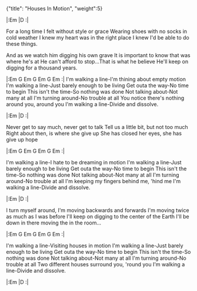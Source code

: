 {"title": "Houses In Motion",
"weight":5}

|:Em    |D    :|

For a long time I felt without style or grace
Wearing shoes with no socks in cold weather
I knew my heart was in the right place
I knew I'd be able to do these things.

And as we watch him digging his own grave
It is important to know that was where he's at
He can't afford to stop...That is what he believe
He'll keep on digging for a thousand years.

|:Em          G   Em            G          Em     G Em  :|
I'm walking a line-I'm thining about empty motion
I'm walking a line-Just barely enough to be living
Get outa the way-No time to begin
This isn't the time-So nothing was done
Not talking about-Not many at all
I'm turning around-No trouble at all
You notice there's nothing around you, around you
I'm walking a line-Divide and dissolve.

|:Em    |D    :|

Never get to say much, never get to talk
Tell us a little bit, but not too much
Right about then, is where she give up
She has closed her eyes, she has give up hope

|:Em          G   Em            G          Em     G Em  :|

I'm walking a line-I hate to be dreaming in motion
I'm walking a line-Just barely enough to be living
Get outa the way-No time to begin
This isn't the time-So nothing was done
Not talking about-Not many at all
I'm turning around-No trouble at all
I'm keeping my fingers behind me, 'hind me
I'm walking a line-Divide and dissolve.

|:Em    |D    :|

I turn myself around, I'm moving backwards and forwards
I'm moving twice as much as I was before
I'll keep on digging to the center of the Earth
I'll be down in there moving the in the room...

|:Em          G   Em            G          Em     G Em  :|

I'm walking a line-Visiting houses in motion
I'm walking a line-Just barely enough to be living
Get outa the way-No time to begin
This isn't the time-So nothing was done
Not talking about-Not many at all
I'm turning around-No trouble at all
Two different houses surround you, 'round you
I'm walking a line-Divide and dissolve.

|:Em    |D    :|
